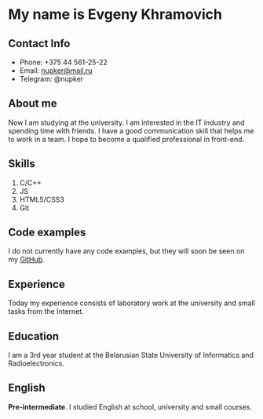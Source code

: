 # My name is Evgeny Khramovich
## Contact Info
* Phone: +375 44 561-25-22
* Email: nupker@mail.ru
* Telegram: @nupker
## About me
Now I am studying at the university. I am interested in the IT industry and spending time with friends. I have a good communication skill that helps me to work in a team. I hope to become a qualified professional in front-end.
## Skills
1. C/C++
2. JS
3. HTML5/CSS3
4. Git
## Code examples
I do not currently have any code examples, but they will soon be seen on my [GitHub](https://github.com/KhramovichEvgeny).
## Experience
Today my experience consists of laboratory work at the university and small tasks from the Internet.
## Education 
I am a 3rd year student at the Belarusian State University of Informatics and Radioelectronics.
## English 
**Pre-intermediate**. I studied English at school, university and small courses.
